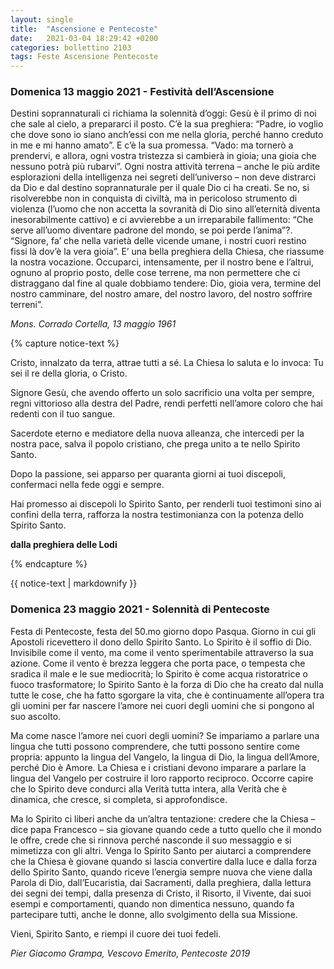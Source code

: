 ```yaml
---
layout: single
title:  "Ascensione e Pentecoste"
date:   2021-03-04 18:29:42 +0200
categories: bollettino 2103
tags: Feste Ascensione Pentecoste
---
```


### Domenica 13 maggio 2021 - Festività dell’Ascensione

Destini soprannaturali ci richiama la solennità d’oggi: Gesù è il primo di noi che sale al cielo, a prepararci il posto. 
C’è la sua preghiera: “Padre, io voglio che dove sono io siano anch’essi con me nella gloria, perché hanno creduto in me e mi hanno amato”. E c’è la sua promessa. “Vado: ma tornerò a prendervi, e allora, ogni vostra tristezza si cambierà in gioia; una gioia che nessuno potrà più rubarvi”. Ogni nostra attività terrena – anche le più ardite esplorazioni della intelligenza nei segreti dell’universo – non deve distrarci da Dio e dal destino soprannaturale per il quale Dio ci ha creati. Se no, si risolverebbe non in conquista di civiltà, ma in pericoloso strumento di violenza (l’uomo che non accetta la sovranità di Dio sino all’eternità diventa inesorabilmente cattivo) e ci avvierebbe a un irreparabile fallimento: “Che serve all’uomo diventare padrone del mondo, se poi perde l’anima”?. “Signore, fa’ che nella varietà delle vicende umane, i nostri cuori restino fissi là dov’è la vera gioia”. E’ una bella preghiera della Chiesa, che riassume la nostra vocazione. Occuparci, intensamente, per il nostro bene e l’altrui, ognuno al proprio posto, delle cose terrene, ma non permettere che ci distraggano dal fine al quale dobbiamo tendere: Dio, gioia vera, termine del nostro camminare, del nostro amare, del nostro lavoro, del nostro soffrire terreni”.

*Mons. Corrado Cortella, 13 maggio 1961*


{% capture notice-text %}

Cristo, innalzato da terra, attrae tutti a sé. La Chiesa lo saluta e lo invoca: Tu sei il re della gloria, o Cristo.

Signore Gesù, che avendo offerto un solo sacrificio una volta per sempre, 	regni vittorioso alla destra del Padre, rendi perfetti nell’amore coloro che hai 	redenti con il tuo sangue.

Sacerdote eterno e mediatore della nuova alleanza, che intercedi per la nostra pace, salva il popolo cristiano, che prega unito a te nello Spirito Santo.

Dopo la passione, sei apparso per quaranta giorni ai tuoi discepoli, confermaci 	nella fede oggi e sempre.

Hai promesso ai discepoli lo Spirito Santo, per renderli tuoi testimoni sino ai confini della terra, rafforza la nostra testimonianza con la potenza dello Spirito Santo.

**dalla preghiera delle Lodi**

{% endcapture %}

<div class="notice--primary">
  {{ notice-text | markdownify }}
</div>





### Domenica 23 maggio 2021 - Solennità di Pentecoste

Festa di Pentecoste, festa del 50.mo giorno dopo Pasqua. Giorno in cui gli Apostoli ricevettero il dono dello Spirito Santo. Lo Spirito è il soffio di Dio. Invisibile come il vento, ma come il vento sperimentabile attraverso la sua azione. Come il vento è brezza leggera che porta pace, o tempesta che sradica il male e le sue mediocrità; lo Spirito è come acqua ristoratrice o fuoco trasformatore; lo Spirito Santo è la forza di Dio che ha creato dal nulla tutte le cose, che ha fatto sgorgare la vita, che è continuamente all’opera tra gli uomini per far nascere l’amore nei cuori degli uomini che si pongono al suo ascolto. 

Ma come nasce l’amore nei cuori degli uomini? Se impariamo a parlare una lingua che tutti possono comprendere, che tutti possono sentire come propria: appunto la lingua del Vangelo, la lingua di Dio, la lingua dell’Amore, perché Dio è Amore. La Chiesa e i cristiani devono imparare a parlare la lingua del Vangelo per costruire il loro rapporto reciproco. Occorre capire che lo Spirito deve condurci alla Verità tutta intera, alla Verità che è dinamica, che cresce, si completa, si approfondisce. 

Ma lo Spirito ci liberi anche da un’altra tentazione: credere che la Chiesa – dice papa Francesco – sia giovane quando cede a tutto quello che il mondo le offre, crede che si rinnova perché nasconde il suo messaggio e si mimetizza con gli altri. Venga lo Spirito Santo per aiutarci a comprendere che la Chiesa è giovane quando si lascia convertire dalla luce e dalla forza dello Spirito Santo, quando riceve l’energia sempre nuova che viene dalla Parola di Dio, dall’Eucaristia, dai Sacramenti, dalla preghiera, dalla lettura dei segni dei tempi, dalla presenza di Cristo, il Risorto, il Vivente, dai suoi esempi e comportamenti, quando non dimentica nessuno, quando fa partecipare tutti, anche le donne, allo svolgimento della sua Missione.

Vieni, Spirito Santo, e riempi il cuore dei tuoi fedeli.
			
*Pier Giacomo Grampa, Vescovo Emerito, Pentecoste 2019*
